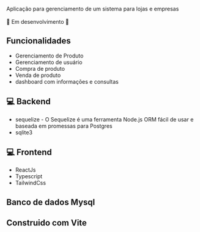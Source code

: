 Aplicação para gerenciamento de um sistema para lojas e empresas</br>
</br>
🚧 Em desenvolvimento 🚧</br>

## Funcionalidades 

* Gerenciamento de Produto
* Gerenciamento de usuário
* Compra de produto
* Venda de produto
* dashboard com informações e consultas


## 💻 Backend </br>

* sequelize -  O Sequelize é uma ferramenta Node.js ORM fácil de usar e baseada em promessas para Postgres </br>
* sqlite3</br>


## 💻 Frontend</br>
* ReactJs</br>
* Typescript</br>
* TailwindCss</br>

## Banco de dados Mysql </br>

## Construido com Vite
